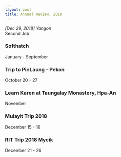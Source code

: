 ```yaml
---
layout: post
title: Annual Review, 2018
---
```


*[Dec 29, 2018] Yangon*  
Second Job 

### Softhatch
January - September

### Trip to PinLaung - Pekon 
October 20 - 27 

### Learn Karen at Taungalay Monastery, Hpa-An
November

### Mulayit Trip 2018 
December 15 - 16  

### RIT Trip 2018 Myeik
December 21 - 26 
